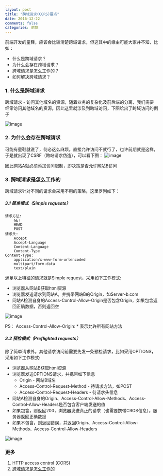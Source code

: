 ```yaml
---
layout: post
title: "跨域请求(CORS)要点"
date: 2016-12-22
comments: false
categories: 前端
---
```


前端开发的童鞋，应该会比较清楚跨域请求，但这其中的缘由可能大家并不知，比如：

* 什么是跨域请求？
* 为什么会存在跨域请求？
* 跨域请求是怎么工作的？
* 如何解决跨域请求？

### 1. 什么是跨域请求
跨域请求 - 访问其他域名的资源，随着业务的复杂化及前后端的分离，我们需要经常访问其他域名的资源，因此这里就涉及到跨域访问，下图给出了跨域访问的例子

![image](https://mdn.mozillademos.org/files/14295/CORS_principle.png)

### 2. 为什么会存在跨域请求
可能有童鞋就说了，何必这么麻烦，直接允许访问不就行了，也许前期就是这样，于是就出现了CSRF（跨站请求伪造），可以看下图：
![image](http://pic002.cnblogs.com/img/hyddd/200904/2009040916453171.jpg)

因此网站A就必须添加访问限制，即决策是否允许网站B访问

### 3. 跨域请求是怎么工作的
跨域请求针对不同的请求会采用不用的策略，这里罗列如下：

##### 3.1 简单模式（Simple requests）

```
请求方法:
	GET
	HEAD
	POST
请求头:
	Accept
	Accept-Language
	Content-Language
	Content-Type
Content-Type:
	application/x-www-form-urlencoded
	multipart/form-data
	text/plain
```
满足以上特征的请求就是Simple request，采用如下工作模式:

* 浏览器从网站B获取html资源
* 浏览器发送请求到网站A，并携带网站B的Origin，如Server-b.com
* 网站A检测自身的Access-Control-Allow-Origin是否包含Origin，如果包含返回正确数据，否则返回空

![image](https://mdn.mozillademos.org/files/14293/simple_req.png)

PS： Access-Control-Allow-Origin: * 表示允许所有网站方法

##### 3.2 预检模式（Preflighted requests）
除了简单请求外，其他请求访问前需要先发一条预检请求，比如采用OPTIONS，采用如下工作模式:

* 浏览器从网站B获取html资源
* 浏览器发送OPTIONS请求，并携带如下信息
	* Origin - 网站B域名
	* Access-Control-Request-Method - 待请求方法，如POST
	* Access-Control-Request-Headers - 待请求头信息
* 网站A检测自身的Origin、Access-Control-Allow-Methods、Access-Control-Allow-Headers是否包含客户端发送的值
* 如果包含，则返回200，浏览器发送真正的请求（也需要携带CROS信息），服务器返回正确数据
* 如果不包含，则返回错误，并返回Origin、Access-Control-Allow-Methods、Access-Control-Allow-Headers

![image](https://mdn.mozillademos.org/files/14289/prelight.png)

### 更多

1. [HTTP access control (CORS)](https://developer.mozilla.org/en-US/docs/Web/HTTP/Access_control_CORS)
2. [跨域请求是怎么工作的](http://www.cnblogs.com/hyddd/archive/2009/04/09/1432744.html)